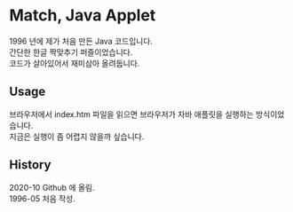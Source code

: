 # Match, Java Applet 

1996 년에 제가 처음 만든 Java 코드입니다.\
간단한 한글 짝맞추기 퍼즐이었습니다.\
코드가 살아있어서 재미삼아 올려둡니다.

## Usage

브라우저에서 index.htm 파일을 읽으면 브라우저가 자바 애플릿을 실행하는 방식이었습니다.\
지금은 실행이 좀 어렵지 않을까 싶습니다.

## History

2020-10 Github 에 올림.\
1996-05 처음 작성.
